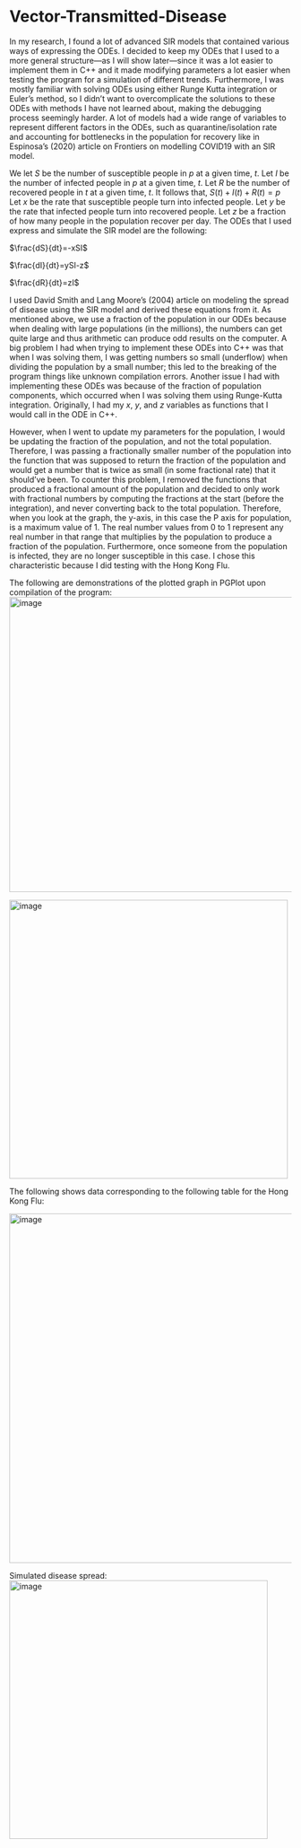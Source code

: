 # Vector-Transmitted-Disease

In my research, I found a lot of advanced SIR models that contained various ways of expressing the ODEs. I decided to keep my ODEs that I used to a more general structure—as I will show later—since it was a lot easier to implement them in C++ and it made modifying parameters a lot easier when testing the program for a simulation of different trends. Furthermore, I was mostly familiar with solving ODEs using either Runge Kutta integration or Euler’s method, so I didn’t want to overcomplicate the solutions to these ODEs with methods I have not learned about, making the debugging process seemingly harder. A lot of models had a wide range of variables to represent different factors in the ODEs, such as quarantine/isolation rate and accounting for bottlenecks in the population for recovery like in Espinosa’s (2020) article on Frontiers on modelling COVID19 with an SIR model.

We let $S$ be the number of susceptible people in $p$ at a given time, $t$. Let $I$ be the number
of infected people in $p$ at a given time, $t$. Let $R$ be the number of recovered people in $t$ at a given
time, $t$. It follows that, $S(t) + I(t) + R(t) = p$ Let $x$ be the rate that susceptible people turn into
infected people. Let $y$ be the rate that infected people turn into recovered people. Let $z$ be a
fraction of how many people in the population recover per day. The ODEs that I used express
and simulate the SIR model are the following:

$\frac{dS}{dt}=-xSI$

$\frac{dI}{dt}=ySI-z$

$\frac{dR}{dt}=zI$

I used David Smith and Lang Moore’s (2004) article on modeling the spread of disease
using the SIR model and derived these equations from it. As mentioned above, we use a fraction
of the population in our ODEs because when dealing with large populations (in the millions), the
numbers can get quite large and thus arithmetic can produce odd results on the computer. A big
problem I had when trying to implement these ODEs into C++ was that when I was solving
them, I was getting numbers so small (underflow) when dividing the population by a small
number; this led to the breaking of the program things like unknown compilation errors. Another
issue I had with implementing these ODEs was because of the fraction of population
components, which occurred when I was solving them using Runge-Kutta integration.
Originally, I had my $x$, $y$, and $z$ variables as functions that I would call in the ODE in C++. 

However, when I went to update my parameters for the population, I would be updating the
fraction of the population, and not the total population. Therefore, I was passing a fractionally
smaller number of the population into the function that was supposed to return the fraction of the
population and would get a number that is twice as small (in some fractional rate) that it
should’ve been. To counter this problem, I removed the functions that produced a fractional
amount of the population and decided to only work with fractional numbers by computing the
fractions at the start (before the integration), and never converting back to the total population.
Therefore, when you look at the graph, the y-axis, in this case the P axis for population, is a
maximum value of 1. The real number values from 0 to 1 represent any real number in that range
that multiplies by the population to produce a fraction of the population. Furthermore, once
someone from the population is infected, they are no longer susceptible in this case. I chose this
characteristic because I did testing with the Hong Kong Flu.

The following are demonstrations of the plotted graph in PGPlot upon compilation of the program:
<img width="526" alt="image" src="https://user-images.githubusercontent.com/58610843/216411295-bc48f5c7-2041-4fd6-b29d-b4f3c0156558.png">

<img width="497" alt="image" src="https://user-images.githubusercontent.com/58610843/216411484-64ea2aeb-7577-4f83-8e3a-706d3e254c7d.png">

The following shows data corresponding to the following table for the Hong Kong Flu:

<img width="623" alt="image" src="https://user-images.githubusercontent.com/58610843/216411820-64fe9845-a2d0-4d04-b5a7-7ac61179407d.png">

Simulated disease spread:
<img width="461" alt="image" src="https://user-images.githubusercontent.com/58610843/216411627-622a6152-bfac-4816-8e80-3c3593875177.png">


